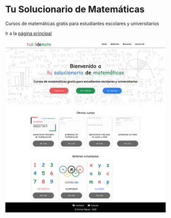 # Tu Solucionario de Matemáticas

Cursos de matemáticas gratis para estudiantes escolares y universitarios

Ir a la [página principal](https://tu-solucionario-de-matematicas.web.app/)

![Página principal](./screenshot.png)
